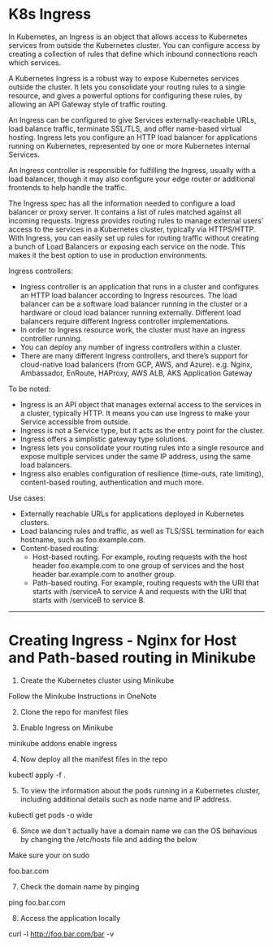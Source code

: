 # K8s Ingress

In Kubernetes, an Ingress is an object that allows access to Kubernetes services from outside the Kubernetes cluster. You can configure access by creating a collection of rules that define which inbound connections reach which services.

A Kubernetes Ingress is a robust way to expose Kubernetes services outside the cluster. It lets you consolidate your routing rules to a single resource, and gives a powerful options for configuring these rules, by allowing an API Gateway style of traffic routing.

An Ingress can be configured to give Services externally-reachable URLs, load balance traffic, terminate SSL/TLS, and offer name-based virtual hosting. Ingress lets you configure an HTTP load balancer for applications running on Kubernetes, represented by one or more Kubernetes internal Services.

An Ingress controller is responsible for fulfilling the Ingress, usually with a load balancer, though it may also configure your edge router or additional frontends to help handle the traffic.

The Ingress spec has all the information needed to configure a load balancer or proxy server. It contains a list of rules matched against all incoming requests. Ingress provides routing rules to manage external users’ access to the services in a Kubernetes cluster, typically via HTTPS/HTTP. With Ingress, you can easily set up rules for routing traffic without creating a bunch of Load Balancers or exposing each service on the node. This makes it the best option to use in production environments.

Ingress controllers:

- Ingress controller is an application that runs in a cluster and configures an HTTP load balancer according to Ingress resources. The load balancer can be a software load balancer running in the cluster or a hardware or cloud load balancer running externally. Different load balancers require different Ingress controller implementations.
- In order to Ingress resource work, the cluster must have an ingress controller running.
- You can deploy any number of ingress controllers within a cluster.
- There are many different Ingress controllers, and there’s support for cloud-native load balancers (from GCP, AWS, and Azure).
e.g. Nginx, Ambassador, EnRoute, HAProxy, AWS ALB, AKS Application Gateway

To be noted:

- Ingress is an API object that manages external access to the services in a cluster, typically HTTP. It means you can use Ingress to make your Service accessible from outside.
- Ingress is not a Service type, but it acts as the entry point for the cluster.
- Ingress offers a simplistic gateway type solutions.
- Ingress lets you consolidate your routing rules into a single resource and expose multiple services under the same IP address, using the same load balancers.
- Ingress also enables configuration of resilience (time-outs, rate limiting), content-based routing, authentication and much more.

Use cases:

- Externally reachable URLs for applications deployed in Kubernetes clusters.
- Load balancing rules and traffic, as well as TLS/SSL termination for each hostname, such as foo.example.com.
- Content-based routing:
  - Host-based routing. For example, routing requests with the host header foo.example.com to one group of services and the host header bar.example.com to another group.
  - Path-based routing. For example, routing requests with the URI that starts with /serviceA to service A and requests with the URI that starts with /serviceB to service B.

---

# Creating Ingress - Nginx for Host and Path-based routing in Minikube

1. Create the Kubernetes cluster using Minikube 

Follow the Minikube Instructions in OneNote 


2. Clone the repo for manifest files


3. Enable Ingress on Minikube

minikube addons enable ingress 


4. Now deploy all the manifest files in the repo 

kubectl apply -f .


5. To view the information about the pods running in a Kubernetes cluster, including additional details such as node name and IP address. 

kubectl get pods -o wide


6. Since we don't actually have a domain name we can the OS behavious by changing the /etc/hosts file and adding the below

Make sure your on sudo 

<IP-Address> foo.bar.com


7. Check the domain name by pinging

ping foo.bar.com


8. Access the application locally 

curl -l http://foo.bar.com/bar -v



